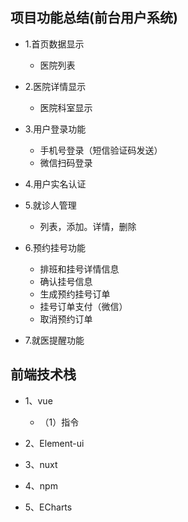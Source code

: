 ## 项目功能总结(前台用户系统)
- 1.首页数据显示
    - 医院列表

- 2.医院详情显示
    - 医院科室显示

- 3.用户登录功能
    - 手机号登录（短信验证码发送）
    - 微信扫码登录

- 4.用户实名认证

- 5.就诊人管理
    - 列表，添加。详情，删除

- 6.预约挂号功能
    - 排班和挂号详情信息
    - 确认挂号信息
    - 生成预约挂号订单
    - 挂号订单支付（微信）
    - 取消预约订单

- 7.就医提醒功能


## 前端技术栈
- 1、vue
    - （1）指令

- 2、Element-ui

- 3、nuxt

- 4、npm

- 5、ECharts
